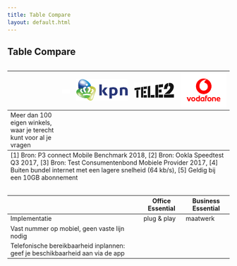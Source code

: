 ```yaml
---
title: Table Compare
layout: default.html
---
```


## Table Compare

<section class="section">
    <div class="container">
        <div class="row">
            <div class="column">
                <table class="table-compare is-highlighted">
                    <thead>
                        <tr>
                            <th></th>
                            <th class="text-center"><img src="/assets/static/t-mobile-logo-white.svg" alt="T-Mobile" /></th>
                            <th class="text-center"><img src="/assets/static/kpn-logo.svg" class="" alt="KPN" /></th>
                            <th class="text-center"><img src="/assets/static/tele2-logo.svg" alt="Tele2" /></th>
                            <th class="text-center"><img src="/assets/static/vodafone-logo.svg" alt="Vodafone" /></th>
                        </tr>
                    </thead>
                    <tbody>
                        <!-- <tr>
                            <td>Best geteste netwerk score in NL <sup>[1]</sup></td>
                            <td><div class="cell">977</div></td>
                            <td><div class="cell">940</div></td>
                            <td><div class="cell">908</div></td>
                            <td><div class="cell">962</div></td>
                        </tr>
                        <tr>
                            <td>Snelst geteste netwerk score in NL <sup>[2]</sup></td>
                            <td><div class="cell">59,80</div></td>
                            <td><div class="cell">45,12</div></td>
                            <td><div class="cell">41,79</div></td>
                            <td><div class="cell">27,16</div></td>
                        </tr>
                        <tr>
                            <td>Testoordeel Consumentenbond <sup>[3]</sup></td>
                            <td><div class="cell">8,0</div></td>
                            <td><div class="cell">8,1</div></td>
                            <td><div class="cell">7,4</div></td>
                            <td><div class="cell">7,6</div></td>
                        </tr>
                        <tr>
                            <td>Mogelijkheid maandelijks een abonnement omhoog en omlaag bij te stellen</td>
                            <td><div class="cell"><span class="icon-table icon-checkmark text-success"></span></div></td>
                            <td><div class="cell"><span class="icon-table icon-close text-danger"></span></div></td>
                            <td><div class="cell"><span class="icon-table icon-checkmark text-success"></span></div></td>
                            <td><div class="cell"><span class="icon-table icon-checkmark text-success"></span></div></td>
                        </tr>
                        <tr>
                            <td>Altijd online, ook wanneer je bundel op is <sup>[4]</sup></td>
                            <td><div class="cell"><span class="icon-table icon-checkmark text-success"></span></div></td>
                            <td><div class="cell"><span class="icon-table icon-checkmark text-success"></span></div></td>
                            <td><div class="cell"><span class="icon-table icon-close text-danger"></span></div></td>
                            <td><div class="cell"><span class="icon-table icon-close text-danger"></span></div></td>
                        </tr>
                        <tr>
                            <td>Upgrade naar een nieuw abonnement mét toestel tijdens je Sim Only contract</td>
                            <td><div class="cell"><span class="icon-table icon-checkmark text-success"></span></div></td>
                            <td><div class="cell"><span class="icon-table icon-close text-danger"></span></div></td>
                            <td><div class="cell"><span class="icon-table icon-close text-danger"></span></div></td>
                            <td><div class="cell"><span class="icon-table icon-checkmark text-success"></span></div></td>
                        </tr>
                        <tr>
                            <td>Biedt een mobiel Unlimited data abonnement aan</td>
                            <td><div class="cell"><span class="icon-table icon-checkmark text-success"></span></div></td>
                            <td><div class="cell"><span class="icon-table icon-close text-danger"></span></div></td>
                            <td><div class="cell"><span class="icon-table icon-checkmark text-success"></span></div></td>
                            <td><div class="cell"><span class="icon-table icon-close text-danger"></span></div></td>
                        </tr>
                        <tr>
                            <td>Datavrij muziek streamen in Nederland <sup>[5]</sup></td>
                            <td><div class="cell"><span class="icon-table icon-checkmark text-success"></span></div></td>
                            <td><div class="cell"><span class="icon-table icon-close text-danger"></span></div></td>
                            <td><div class="cell"><span class="icon-table icon-close text-danger"></span></div></td>
                            <td><div class="cell"><span class="icon-table icon-close text-danger"></span></div></td>
                        </tr> -->
                        <tr>
                            <td>Meer dan 100 eigen winkels, waar je terecht kunt voor al je vragen</td>
                            <td class="text-center"><span class="icon-table icon-checkmark text-success"></span></td>
                            <td class="text-center"><span class="icon-table icon-checkmark text-success"></span></td>
                            <td class="text-center"><span class="icon-table icon-close text-danger"></span></td>
                            <td class="text-center"><span class="icon-table icon-checkmark text-success"></span></td>
                        </tr>
                    </tbody>
                    <tfoot>
                        <tr>
                            <td colspan="5">
                                <span class="text-small">
                                    [1] Bron: P3 connect Mobile Benchmark 2018, [2] Bron: Ookla Speedtest Q3 2017, [3] Bron: Test Consumentenbond Mobiele Provider 2017, [4] Buiten bundel internet met een lagere snelheid (64 kb/s), [5] Geldig bij een 10GB abonnement
                                </span>
                            </td>
                        </tr>
                    </tfoot>
                </table>
            </div>
        </div>
    </div>
</section>




<section class="section">
    <div class="container">
        <div class="row">
            <div class="column">
                <table class="table-compare">
                    <thead>
                        <tr>
                            <th></th>
                            <th class="text-center">Office Essential</th>
                            <th class="text-center">Business Essential</th>
                        </tr>
                    </thead>
                    <tbody>
                        <tr>
                            <td>Implementatie</td>
                            <td class="text-center">plug & play</td>
                            <td class="text-center">maatwerk</td>
                        </tr>
                        <tr>
                            <td>Vast nummer op mobiel, geen vaste lijn nodig</td>
                            <td class="text-center"><span class="icon-table icon-checkmark text-success"></span></td>
                            <td class="text-center"><span class="icon-table icon-checkmark text-success"></span></td>
                        </tr>
                        <tr>
                            <td>Telefonische bereikbaarheid inplannen: geef je beschikbaarheid aan via de app</td>
                            <td class="text-center"><span class="icon-table icon-checkmark text-success"></span></td>
                            <td class="text-center"><span class="icon-table icon-checkmark text-success"></span></td>
                        <!-- </tr>
                        <tr>
                            <td>Cross-device: bellen vanaf je computer of tablet</td>
                            <td><div class="cell"><span class="icon-table icon-checkmark text-success"></span></div></td>
                            <td><div class="cell"><span class="icon-table icon-checkmark text-success"></span></div></td>
                        </tr>
                        <tr>
                            <td>Makkelijk schaalbaar: snel extra gebruikers toevoegen</td>
                            <td><div class="cell"><span class="icon-table icon-checkmark text-success"></span></div></td>
                            <td><div class="cell"><span class="icon-table icon-checkmark text-success"></span></div></td>
                        </tr>
                        <tr>
                            <td>Mobiel en vast in één netwerk: groepen met vaste en mobiele nummers</td>
                            <td><div class="cell"><span class="icon-table icon-minus text-muted"></span></div></td>
                            <td><div class="cell"><span class="icon-table icon-checkmark text-success"></span></div></td>
                        </tr>
                        <tr>
                            <td>Volwaardige telefooncentrale</td>
                            <td><div class="cell"><span class="icon-table icon-minus text-muted"></span></div></td>
                            <td><div class="cell"><span class="icon-table icon-checkmark text-success"></span></div></td>
                        </tr>
                        <tr>
                            <td>Interactief keuzemenu</td>
                            <td><div class="cell"><span class="icon-table icon-minus text-muted"></span></div></td>
                            <td><div class="cell"><span class="icon-table icon-checkmark text-success"></span></div></td>
                        </tr>
                        <tr>
                            <td>Online samenwerken: chat en bestanden delen</td>
                            <td><div class="cell"><span class="icon-table icon-minus text-muted"></span></div></td>
                            <td><div class="cell"><span class="icon-table icon-checkmark text-success"></span></div></td>
                        </tr>
                        <tr>
                            <td>Receptionist-functie</td>
                            <td><div class="cell"><span class="icon-table icon-minus text-muted"></span></div></td>
                            <td><div class="cell"><span class="icon-table icon-checkmark text-success"></span></div></td>
                        </tr> -->
                    </tbody>
                </table>
            </div>
        </div>
    </div>
</section>